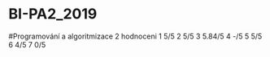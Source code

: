 # BI-PA2_2019
#Programování a algoritmizace 2
hodnoceni
1 5/5
2 5/5
3 5.84/5
4 -/5
5 5/5
6 4/5
7 0/5
